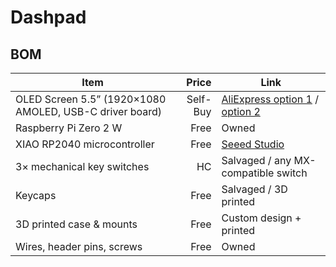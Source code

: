 # Dashpad

## BOM

| Item                                                    |    Price | Link                                                                                                                                             |
| ------------------------------------------------------- | -------: | ------------------------------------------------------------------------------------------------------------------------------------------------ |
| OLED Screen 5.5” (1920×1080 AMOLED, USB-C driver board) | Self-Buy | [AliExpress option 1](https://www.aliexpress.com/item/1005005942942783.html) / [option 2](https://www.aliexpress.com/item/1005006292687818.html) |
| Raspberry Pi Zero 2 W                                   |     Free | Owned                                                                                                                                            |
| XIAO RP2040 microcontroller                             |     Free | [Seeed Studio](https://www.seeedstudio.com/XIAO-RP2040-v1.0-p-5187.html)                                                                         |
| 3× mechanical key switches                              |       HC | Salvaged / any MX-compatible switch                                                                                                              |
| Keycaps                                                 |     Free | Salvaged / 3D printed                                                                                                                            |
| 3D printed case & mounts                                |     Free | Custom design + printed                                                                                                                          |
| Wires, header pins, screws                              |     Free | Owned                                                                                                                                            |
